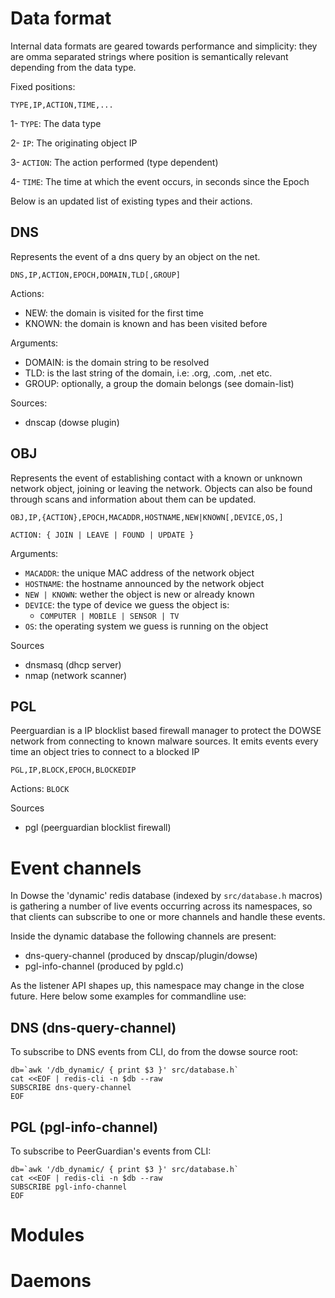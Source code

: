 # Data format

Internal data formats are geared towards performance and simplicity:
they are omma separated strings where position is semantically
relevant depending from the data type.

Fixed positions:
```
TYPE,IP,ACTION,TIME,...
```

1- `TYPE`: The data type

2- `IP`: The originating object IP

3- `ACTION`: The action performed (type dependent)

4- `TIME`: The time at which the event occurs, in seconds since the Epoch


Below is an updated list of existing types and their actions.

## DNS

Represents the event of a dns query by an object on the net.

```
DNS,IP,ACTION,EPOCH,DOMAIN,TLD[,GROUP]
```

Actions:
- NEW: the domain is visited for the first time
- KNOWN: the domain is known and has been visited before

Arguments:
- DOMAIN: is the domain string to be resolved
- TLD: is the last string of the domain, i.e: .org, .com, .net etc.
- GROUP: optionally, a group the domain belongs (see domain-list)

Sources:
- dnscap (dowse plugin)

## OBJ

Represents the event of establishing contact with a known or unknown network object, joining or leaving the network. Objects can also be found through scans and information about them can be updated.

```
OBJ,IP,{ACTION},EPOCH,MACADDR,HOSTNAME,NEW|KNOWN[,DEVICE,OS,]

ACTION: { JOIN | LEAVE | FOUND | UPDATE }
```

Arguments:
- `MACADDR`: the unique MAC address of the network object
- `HOSTNAME`: the hostname announced by the network object
- `NEW | KNOWN`: wether the object is new or already known
- `DEVICE`: the type of device we guess the object is:
  - `COMPUTER | MOBILE | SENSOR | TV`
- `OS`: the operating system we guess is running on the object

Sources
- dnsmasq (dhcp server)
- nmap (network scanner)

## PGL

Peerguardian is a IP blocklist based firewall manager to protect the
DOWSE network from connecting to known malware sources. It emits
events every time an object tries to connect to a blocked IP

```
PGL,IP,BLOCK,EPOCH,BLOCKEDIP
```

Actions: `BLOCK`


Sources
- pgl (peerguardian blocklist firewall)

# Event channels

In Dowse the 'dynamic' redis database (indexed by `src/database.h`
macros) is gathering a number of live events occurring across its
namespaces, so that clients can subscribe to one or more channels and
handle these events.

Inside the dynamic database the following channels are present:

- dns-query-channel (produced by dnscap/plugin/dowse)
- pgl-info-channel  (produced by pgld.c)

As the listener API shapes up, this namespace may change in the close
future. Here below some examples for commandline use:

## DNS (dns-query-channel)

To subscribe to DNS events from CLI, do from the dowse source root:

```shell
db=`awk '/db_dynamic/ { print $3 }' src/database.h`
cat <<EOF | redis-cli -n $db --raw
SUBSCRIBE dns-query-channel
EOF
```

## PGL (pgl-info-channel)

To subscribe to PeerGuardian's events from CLI:

```shell
db=`awk '/db_dynamic/ { print $3 }' src/database.h`
cat <<EOF | redis-cli -n $db --raw
SUBSCRIBE pgl-info-channel
EOF
```


# Modules

# Daemons

